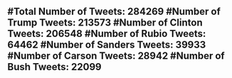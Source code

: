 #Total Number of Tweets: 284269 
#Number of Trump Tweets: 213573
#Number of Clinton Tweets: 206548
#Number of Rubio Tweets: 64462
#Number of Sanders Tweets: 39933
#Number of Carson Tweets: 28942
#Number of Bush Tweets: 22099
---
